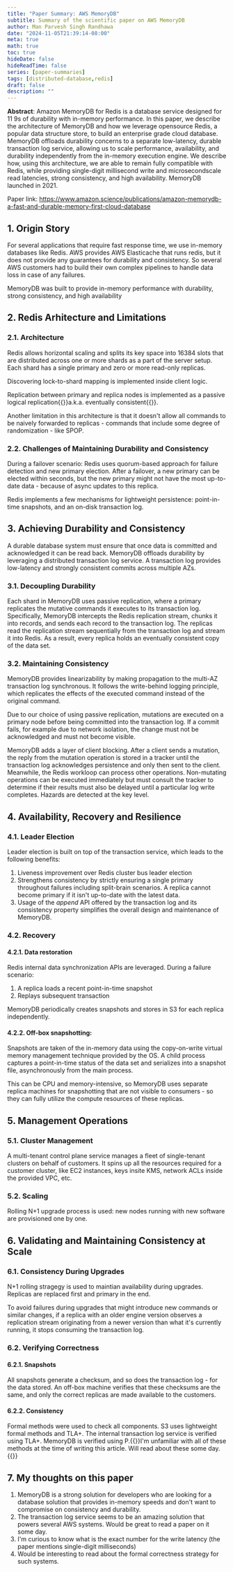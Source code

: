 ```yaml
---
title: "Paper Summary: AWS MemoryDB"
subtitle: Summary of the scientific paper on AWS MemoryDB
author: Man Parvesh Singh Randhawa
date: "2024-11-05T21:39:14-08:00"
meta: true
math: true
toc: true
hideDate: false
hideReadTime: false
series: [paper-summaries]
tags: [distributed-database,redis]
draft: false
description: ""
---
```


**Abstract**: Amazon MemoryDB for Redis is a database service designed for
11 9s of durability with in-memory performance. In this paper, we
describe the architecture of MemoryDB and how we leverage opensource Redis, a popular data structure store, to build an enterprise grade cloud database. MemoryDB offloads durability concerns to
a separate low-latency, durable transaction log service, allowing
us to scale performance, availability, and durability independently
from the in-memory execution engine. We describe how, using this
architecture, we are able to remain fully compatible with Redis,
while providing single-digit millisecond write and microsecondscale read latencies, strong consistency, and high availability. MemoryDB launched in 2021.

Paper link: https://www.amazon.science/publications/amazon-memorydb-a-fast-and-durable-memory-first-cloud-database

## 1. Origin Story

For several applications that require fast response time, we use in-memory databases like Redis. AWS provides AWS Elasticache that runs redis, but it does not provide any guarantees for durability and consistency. So several AWS customers had to build their own complex pipelines to handle data loss in case of any failures.

MemoryDB was built to provide in-memory performance with durability, strong consistency, and high availability

## 2. Redis Arhitecture and Limitations

### 2.1. Architecture

Redis allows horizontal scaling and splits its key space into 16384 slots that are distributed across one or more shards as a part of the server setup. Each shard has a single primary and zero or more read-only replicas.

Discovering lock-to-shard mapping is implemented inside client logic.

Replication between primary and replica nodes is implemented as a passive logical replication{{<sidenote>}}a.k.a. eventually consistent{{</sidenote>}}.

Another limitation in this architecture is that it doesn't allow all commands to be naively forwarded to replicas - commands that include some degree of randomization - like SPOP.

### 2.2. Challenges of Maintaining Durability and Consistency

During a failover scenario: Redis uses quorum-based approach for failure detection and new primary election. After a failover, a new primary can be elected within seconds, but the new primary might not have the most up-to-date data - because of async updates to this replica.

Redis implements a few mechanisms for lightweight persistence:
point-in-time snapshots, and an on-disk transaction log.

## 3. Achieving Durability and Consistency

A durable database system must ensure that once data is committed and acknowledged it can be read back. MemoryDB offloads durability by leveraging a distributed transaction log service. A transaction log provides low-latency and strongly consistent
commits across multiple AZs.

### 3.1. Decoupling Durability

Each shard in MemoryDB uses passive replication, where a primary replicates the mutative commands it executes to its transaction log. Specifically, MemoryDB intercepts the Redis replication
stream, chunks it into records, and sends each record to the transaction log. The replicas read the replication stream sequentially
from the transaction log and stream it into Redis. As a result, every
replica holds an eventually consistent copy of the data set.

### 3.2. Maintaining Consistency

MemoryDB provides linearizability by making propagation to the multi-AZ transaction log
synchronous. It follows the write-behind logging principle, which replicates the effects of the executed command instead of the original command.

Due to our choice of using passive replication, mutations are
executed on a primary node before being committed into the transaction log. If a commit fails, for example due to network isolation,
the change must not be acknowledged and must not become visible.

MemoryDB adds a layer of client blocking. After a client sends a mutation, the
reply from the mutation operation is stored in a tracker until the
transaction log acknowledges persistence and only then sent to the
client. Meanwhile, the Redis workloop can process other operations.
Non-mutating operations can be executed immediately but must
consult the tracker to determine if their results must also be delayed
until a particular log write completes. Hazards are detected at the
key level.

## 4. Availability, Recovery and Resilience

### 4.1. Leader Election

Leader election is built on top of the transaction service, which leads to the following benefits:
1. Liveness improvement over Redis cluster bus leader election
2. Strengthens consistency by strictly ensuring a single primary throughout failures including split-brain scenarios. A replica cannot become primary if it isn't up-to-date with the latest data.
3. Usage of the *append* API offered by the transaction log and its consistency property simplifies the overall design and maintenance of MemoryDB.

### 4.2. Recovery

#### 4.2.1. Data restoration

Redis internal data synchronization APIs are leveraged. During a failure scenario:
1. A replica loads a recent point-in-time snapshot
2. Replays subsequent transaction

MemoryDB periodically creates snapshots and stores in S3 for each replica independently.

#### 4.2.2. Off-box snapshotting:
Snapshots are taken of the in-memory data using the copy-on-write virtual memory management technique provided by the OS. A child process captures a point-in-time status of the data set and serializes into a snapshot file, asynchronously from the main process.

This can be CPU and memory-intensive, so MemoryDB uses separate replica machines for snapshotting that are not visible to consumers - so they can fully utilize the compute resources of these replicas.

## 5. Management Operations

### 5.1. Cluster Management

A multi-tenant control plane service manages a fleet of single-tenant clusters on behalf of customers. It spins up all the resources required for a customer cluster, like EC2 instances, keys insite KMS, network ACLs inside the provided VPC, etc.

### 5.2. Scaling

Rolling N+1 upgrade process is used: new nodes running with new software are provisioned one by one.

## 6. Validating and Maintaining Consistency at Scale

### 6.1. Consistency During Upgrades

N+1 rolling stragegy is used to maintian availability during upgrades. Replicas are replaced first and primary in the end.

To avoid failures during upgrades that might introduce new commands or similar changes, if a replica with an older engine version observes a replication stream originating from a newer version than what it's currently running, it stops consuming the transaction log.

### 6.2. Verifying Correctness

#### 6.2.1. Snapshots

All snapshots generate a checksum, and so does the transaction log - for the data stored. An off-box machine verifies that these checksums are the same, and only the correct replicas are made available to the customers.

#### 6.2.2. Consistency

Formal methods were used to check all components. S3 uses lightweight formal methods and TLA+. The internal transaction log service is verified using TLA+. MemoryDB is verified using P.{{<sidenote>}}I'm unfamiliar with all of these methods at the time of writing this article. Will read about these some day.{{</sidenote>}}

## 7. My thoughts on this paper

1. MemoryDB is a strong solution for developers who are looking for a database solution that provides in-memory speeds and don't want to compromise on consistency and durability.
1. The transaction log service seems to be an amazing solution that powers several AWS systems. Would be great to read a paper on it some day.
2. I'm curious to know what is the exact number for the write latency (the paper mentions single-digit milliseconds)
3. Would be interesting to read about the formal correctness strategy for such systems.